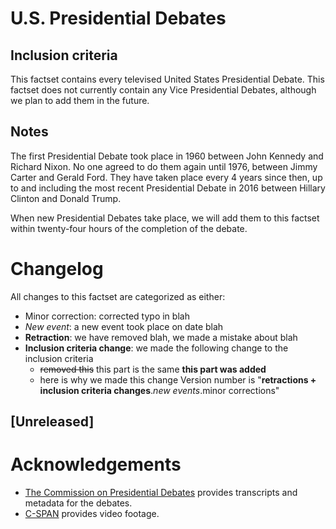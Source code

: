 # U.S. Presidential Debates

## Inclusion criteria
This factset contains every televised United States Presidential Debate. This factset does not currently contain any Vice Presidential Debates, although we plan to add them in the future.

## Notes
The first Presidential Debate took place in 1960 between John Kennedy and Richard Nixon. No one agreed to do them again until 1976, between Jimmy Carter and Gerald Ford. They have taken place every 4 years since then, up to and including the most recent Presidential Debate in 2016 between Hillary Clinton and Donald Trump. 

When new Presidential Debates take place, we will add them to this factset within twenty-four hours of the completion of the debate.

# Changelog
All changes to this factset are categorized as either:

- Minor correction: corrected typo in blah
- *New event*: a new event took place on date blah
- **Retraction**: we have removed blah, we made a mistake about blah
- **Inclusion criteria change**: we made the following change to the inclusion criteria
  - ~~removed this~~ this part is the same **this part was added**
  - here is why we made this change
Version number is "**retractions + inclusion criteria changes**.*new events*.minor corrections"

## [Unreleased]

<!-- END CHANGELOG -->

# Acknowledgements
- [The Commission on Presidential Debates](https://www.debates.org/) provides transcripts and metadata for the debates.
- [C-SPAN](https://www.c-span.org/) provides video footage.
